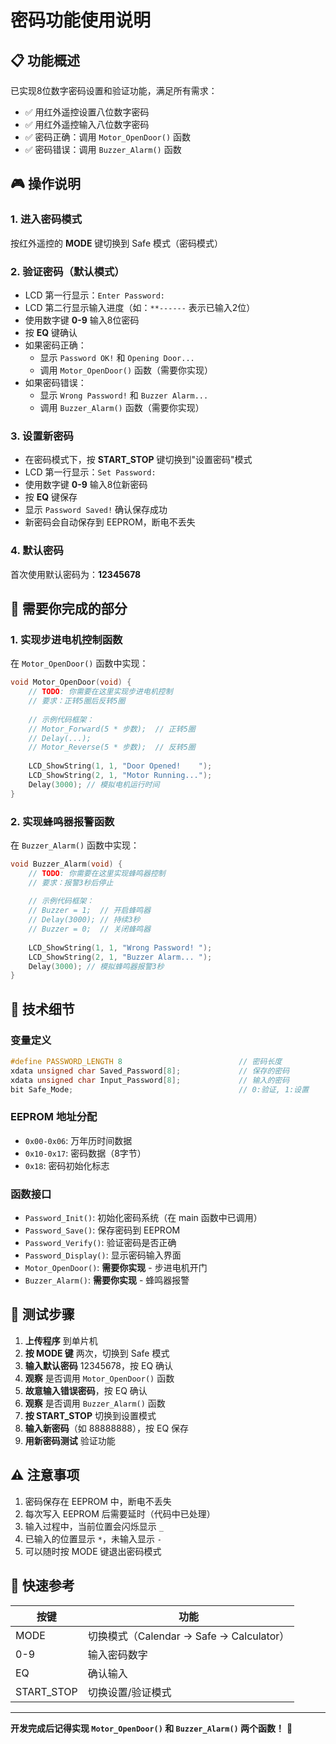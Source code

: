 # 密码功能使用说明

## 📋 功能概述

已实现8位数字密码设置和验证功能，满足所有需求：
- ✅ 用红外遥控设置八位数字密码
- ✅ 用红外遥控输入八位数字密码
- ✅ 密码正确：调用 `Motor_OpenDoor()` 函数
- ✅ 密码错误：调用 `Buzzer_Alarm()` 函数

## 🎮 操作说明

### 1. 进入密码模式
按红外遥控的 **MODE** 键切换到 Safe 模式（密码模式）

### 2. 验证密码（默认模式）
- LCD 第一行显示：`Enter Password:`
- LCD 第二行显示输入进度（如：`**------` 表示已输入2位）
- 使用数字键 **0-9** 输入8位密码
- 按 **EQ** 键确认
- 如果密码正确：
  - 显示 `Password OK!` 和 `Opening Door...`
  - 调用 `Motor_OpenDoor()` 函数（需要你实现）
- 如果密码错误：
  - 显示 `Wrong Password!` 和 `Buzzer Alarm...`
  - 调用 `Buzzer_Alarm()` 函数（需要你实现）

### 3. 设置新密码
- 在密码模式下，按 **START_STOP** 键切换到"设置密码"模式
- LCD 第一行显示：`Set Password:`
- 使用数字键 **0-9** 输入8位新密码
- 按 **EQ** 键保存
- 显示 `Password Saved!` 确认保存成功
- 新密码会自动保存到 EEPROM，断电不丢失

### 4. 默认密码
首次使用默认密码为：**12345678**

## 🔧 需要你完成的部分

### 1. 实现步进电机控制函数
在 `Motor_OpenDoor()` 函数中实现：
```c
void Motor_OpenDoor(void) {
    // TODO: 你需要在这里实现步进电机控制
    // 要求：正转5圈后反转5圈
    
    // 示例代码框架：
    // Motor_Forward(5 * 步数);  // 正转5圈
    // Delay(...);
    // Motor_Reverse(5 * 步数);  // 反转5圈
    
    LCD_ShowString(1, 1, "Door Opened!    ");
    LCD_ShowString(2, 1, "Motor Running..."); 
    Delay(3000); // 模拟电机运行时间
}
```

### 2. 实现蜂鸣器报警函数
在 `Buzzer_Alarm()` 函数中实现：
```c
void Buzzer_Alarm(void) {
    // TODO: 你需要在这里实现蜂鸣器控制
    // 要求：报警3秒后停止
    
    // 示例代码框架：
    // Buzzer = 1;  // 开启蜂鸣器
    // Delay(3000); // 持续3秒
    // Buzzer = 0;  // 关闭蜂鸣器
    
    LCD_ShowString(1, 1, "Wrong Password! ");
    LCD_ShowString(2, 1, "Buzzer Alarm... ");
    Delay(3000); // 模拟蜂鸣器报警3秒
}
```

## 📝 技术细节

### 变量定义
```c
#define PASSWORD_LENGTH 8                          // 密码长度
xdata unsigned char Saved_Password[8];             // 保存的密码
xdata unsigned char Input_Password[8];             // 输入的密码
bit Safe_Mode;                                     // 0:验证, 1:设置
```

### EEPROM 地址分配
- `0x00-0x06`: 万年历时间数据
- `0x10-0x17`: 密码数据（8字节）
- `0x18`: 密码初始化标志

### 函数接口
- `Password_Init()`: 初始化密码系统（在 main 函数中已调用）
- `Password_Save()`: 保存密码到 EEPROM
- `Password_Verify()`: 验证密码是否正确
- `Password_Display()`: 显示密码输入界面
- `Motor_OpenDoor()`: **需要你实现** - 步进电机开门
- `Buzzer_Alarm()`: **需要你实现** - 蜂鸣器报警

## 🎯 测试步骤

1. **上传程序** 到单片机
2. **按 MODE 键** 两次，切换到 Safe 模式
3. **输入默认密码** 12345678，按 EQ 确认
4. **观察** 是否调用 `Motor_OpenDoor()` 函数
5. **故意输入错误密码**，按 EQ 确认
6. **观察** 是否调用 `Buzzer_Alarm()` 函数
7. **按 START_STOP** 切换到设置模式
8. **输入新密码**（如 88888888），按 EQ 保存
9. **用新密码测试** 验证功能

## ⚠️ 注意事项

1. 密码保存在 EEPROM 中，断电不丢失
2. 每次写入 EEPROM 后需要延时（代码中已处理）
3. 输入过程中，当前位置会闪烁显示 `_`
4. 已输入的位置显示 `*`，未输入显示 `-`
5. 可以随时按 MODE 键退出密码模式

## 📌 快速参考

| 按键 | 功能 |
|------|------|
| MODE | 切换模式（Calendar → Safe → Calculator） |
| 0-9 | 输入密码数字 |
| EQ | 确认输入 |
| START_STOP | 切换设置/验证模式 |

---

**开发完成后记得实现 `Motor_OpenDoor()` 和 `Buzzer_Alarm()` 两个函数！** 🚀
